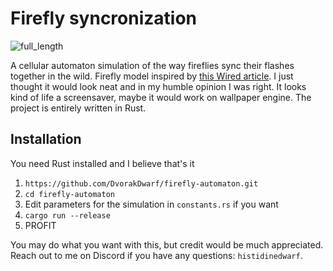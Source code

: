 # Firefly syncronization
![full_length](https://github.com/DvorakDwarf/firefly-automaton/assets/96934612/1a707f5a-c814-4863-9240-0f71ef2695d1)

A cellular automaton simulation of the way fireflies sync their flashes together in the wild. Firefly model inspired by [this Wired article](https://www.wired.com/story/a-new-explanation-for-how-fireflies-flash-in-sync/). I just thought it would look neat and in my humble opinion I was right. It looks kind of life a screensaver, maybe it would work on wallpaper engine. The project is entirely written in Rust.

## Installation
You need Rust installed and I believe that's it
1. `https://github.com/DvorakDwarf/firefly-automaton.git`
2. `cd firefly-automaton`
3. Edit parameters for the simulation in `constants.rs` if you want
4. `cargo run --release`
5. PROFIT

You may do what you want with this, but credit would be much appreciated. Reach out to me on Discord if you have any questions: `histidinedwarf`.
